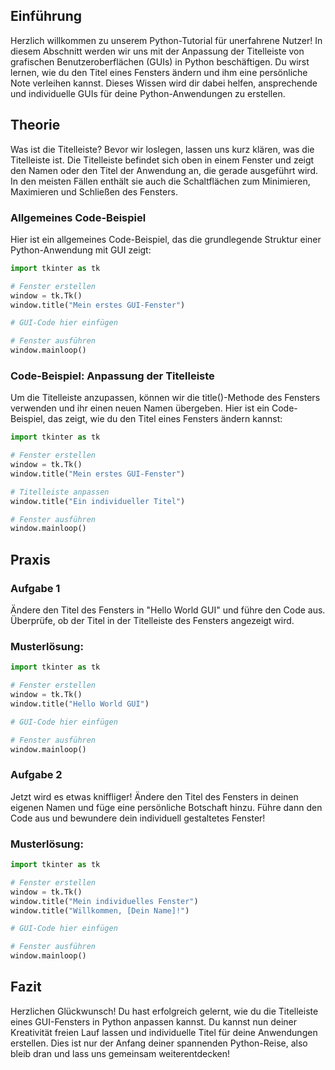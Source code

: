 ## Einführung
Herzlich willkommen zu unserem Python-Tutorial für unerfahrene Nutzer! In diesem Abschnitt werden wir uns mit der Anpassung der Titelleiste von grafischen Benutzeroberflächen (GUIs) in Python beschäftigen. Du wirst lernen, wie du den Titel eines Fensters ändern und ihm eine persönliche Note verleihen kannst. Dieses Wissen wird dir dabei helfen, ansprechende und individuelle GUIs für deine Python-Anwendungen zu erstellen.

## Theorie
Was ist die Titelleiste?
Bevor wir loslegen, lassen uns kurz klären, was die Titelleiste ist. Die Titelleiste befindet sich oben in einem Fenster und zeigt den Namen oder den Titel der Anwendung an, die gerade ausgeführt wird. In den meisten Fällen enthält sie auch die Schaltflächen zum Minimieren, Maximieren und Schließen des Fensters.

### Allgemeines Code-Beispiel
Hier ist ein allgemeines Code-Beispiel, das die grundlegende Struktur einer Python-Anwendung mit GUI zeigt:
```python
import tkinter as tk

# Fenster erstellen
window = tk.Tk()
window.title("Mein erstes GUI-Fenster")

# GUI-Code hier einfügen

# Fenster ausführen
window.mainloop()
```
### Code-Beispiel: Anpassung der Titelleiste
Um die Titelleiste anzupassen, können wir die title()-Methode des Fensters verwenden und ihr einen neuen Namen übergeben. Hier ist ein Code-Beispiel, das zeigt, wie du den Titel eines Fensters ändern kannst:

```python
import tkinter as tk

# Fenster erstellen
window = tk.Tk()
window.title("Mein erstes GUI-Fenster")

# Titelleiste anpassen
window.title("Ein individueller Titel")

# Fenster ausführen
window.mainloop()
```
## Praxis
### Aufgabe 1
Ändere den Titel des Fensters in "Hello World GUI" und führe den Code aus. Überprüfe, ob der Titel in der Titelleiste des Fensters angezeigt wird.

### Musterlösung:
```python
import tkinter as tk

# Fenster erstellen
window = tk.Tk()
window.title("Hello World GUI")

# GUI-Code hier einfügen

# Fenster ausführen
window.mainloop()
```

### Aufgabe 2
Jetzt wird es etwas kniffliger! Ändere den Titel des Fensters in deinen eigenen Namen und füge eine persönliche Botschaft hinzu. Führe dann den Code aus und bewundere dein individuell gestaltetes Fenster!

### Musterlösung:
```python
import tkinter as tk

# Fenster erstellen
window = tk.Tk()
window.title("Mein individuelles Fenster")
window.title("Willkommen, [Dein Name]!")

# GUI-Code hier einfügen

# Fenster ausführen
window.mainloop()
```
## Fazit
Herzlichen Glückwunsch! Du hast erfolgreich gelernt, wie du die Titelleiste eines GUI-Fensters in Python anpassen kannst. Du kannst nun deiner Kreativität freien Lauf lassen und individuelle Titel für deine Anwendungen erstellen. Dies ist nur der Anfang deiner spannenden Python-Reise, also bleib dran und lass uns gemeinsam weiterentdecken!
